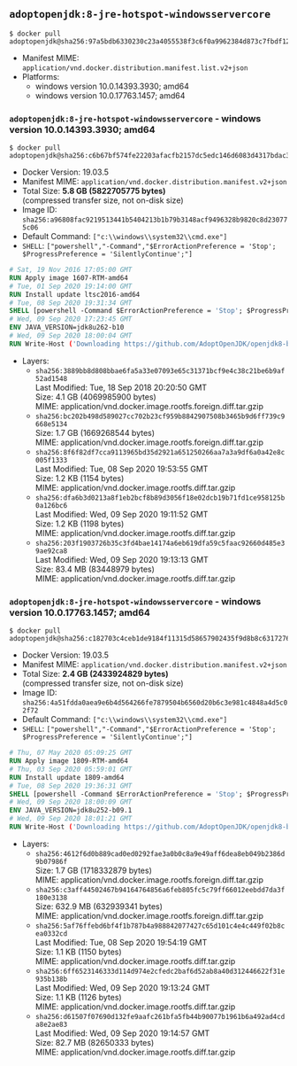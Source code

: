 ## `adoptopenjdk:8-jre-hotspot-windowsservercore`

```console
$ docker pull adoptopenjdk@sha256:97a5bdb6330230c23a4055538f3c6f0a9962384d873c7fbdf1247ce379146801
```

-	Manifest MIME: `application/vnd.docker.distribution.manifest.list.v2+json`
-	Platforms:
	-	windows version 10.0.14393.3930; amd64
	-	windows version 10.0.17763.1457; amd64

### `adoptopenjdk:8-jre-hotspot-windowsservercore` - windows version 10.0.14393.3930; amd64

```console
$ docker pull adoptopenjdk@sha256:c6b67bf574fe22203afacfb2157dc5edc146d6083d4317bdac32a9f48271dfa1
```

-	Docker Version: 19.03.5
-	Manifest MIME: `application/vnd.docker.distribution.manifest.v2+json`
-	Total Size: **5.8 GB (5822705775 bytes)**  
	(compressed transfer size, not on-disk size)
-	Image ID: `sha256:a96808fac9219513441b5404213b1b79b3148acf9496328b9820c8d230775c06`
-	Default Command: `["c:\\windows\\system32\\cmd.exe"]`
-	`SHELL`: `["powershell","-Command","$ErrorActionPreference = 'Stop'; $ProgressPreference = 'SilentlyContinue';"]`

```dockerfile
# Sat, 19 Nov 2016 17:05:00 GMT
RUN Apply image 1607-RTM-amd64
# Tue, 01 Sep 2020 19:14:00 GMT
RUN Install update ltsc2016-amd64
# Tue, 08 Sep 2020 19:31:34 GMT
SHELL [powershell -Command $ErrorActionPreference = 'Stop'; $ProgressPreference = 'SilentlyContinue';]
# Wed, 09 Sep 2020 17:23:45 GMT
ENV JAVA_VERSION=jdk8u262-b10
# Wed, 09 Sep 2020 18:00:04 GMT
RUN Write-Host ('Downloading https://github.com/AdoptOpenJDK/openjdk8-binaries/releases/download/jdk8u262-b10/OpenJDK8U-jre_x64_windows_hotspot_8u262b10.msi ...');     [Net.ServicePointManager]::SecurityProtocol = [Net.SecurityProtocolType]::Tls12;     wget https://github.com/AdoptOpenJDK/openjdk8-binaries/releases/download/jdk8u262-b10/OpenJDK8U-jre_x64_windows_hotspot_8u262b10.msi -O 'openjdk.msi';     Write-Host ('Verifying sha256 (e85f21cddd791f1b362de285338912de60ee12d7fd27847faeee37f294f7a06b) ...');     if ((Get-FileHash openjdk.msi -Algorithm sha256).Hash -ne 'e85f21cddd791f1b362de285338912de60ee12d7fd27847faeee37f294f7a06b') {             Write-Host 'FAILED!';             exit 1;     };         New-Item -ItemType Directory -Path C:\temp | Out-Null;         Write-Host 'Installing using MSI ...';     Start-Process -FilePath "msiexec.exe" -ArgumentList '/i', 'openjdk.msi', '/L*V', 'C:\temp\OpenJDK.log',     '/quiet', 'ADDLOCAL=FeatureEnvironment,FeatureJarFileRunWith,FeatureJavaHome' -Wait -Passthru;     Remove-Item -Path C:\temp -Recurse | Out-Null;     Write-Host 'Removing openjdk.msi ...';     Remove-Item openjdk.msi -Force
```

-	Layers:
	-	`sha256:3889bb8d808bbae6fa5a33e07093e65c31371bcf9e4c38c21be6b9af52ad1548`  
		Last Modified: Tue, 18 Sep 2018 20:20:50 GMT  
		Size: 4.1 GB (4069985900 bytes)  
		MIME: application/vnd.docker.image.rootfs.foreign.diff.tar.gzip
	-	`sha256:bc202b498d589027cc702b23cf959b8842907508b3465b9d6ff739c9668e5134`  
		Size: 1.7 GB (1669268544 bytes)  
		MIME: application/vnd.docker.image.rootfs.foreign.diff.tar.gzip
	-	`sha256:8f6f82df7cca9113965bd35d2921a651250266aa7a3a9df6a0a42e8c005f1333`  
		Last Modified: Tue, 08 Sep 2020 19:53:55 GMT  
		Size: 1.2 KB (1154 bytes)  
		MIME: application/vnd.docker.image.rootfs.diff.tar.gzip
	-	`sha256:dfa6b3d0213a8f1eb2bcf8b89d3056f18e02dcb19b71fd1ce958125b0a126bc6`  
		Last Modified: Wed, 09 Sep 2020 19:11:52 GMT  
		Size: 1.2 KB (1198 bytes)  
		MIME: application/vnd.docker.image.rootfs.diff.tar.gzip
	-	`sha256:203f1903726b35c3fd4bae14174a6eb619dfa59c5faac92660d485e39ae92ca8`  
		Last Modified: Wed, 09 Sep 2020 19:13:13 GMT  
		Size: 83.4 MB (83448979 bytes)  
		MIME: application/vnd.docker.image.rootfs.diff.tar.gzip

### `adoptopenjdk:8-jre-hotspot-windowsservercore` - windows version 10.0.17763.1457; amd64

```console
$ docker pull adoptopenjdk@sha256:c182703c4ceb1de9184f11315d58657902435f9d8b8c63172766f85e9cb0ea32
```

-	Docker Version: 19.03.5
-	Manifest MIME: `application/vnd.docker.distribution.manifest.v2+json`
-	Total Size: **2.4 GB (2433924829 bytes)**  
	(compressed transfer size, not on-disk size)
-	Image ID: `sha256:4a51fdda0aea9e6b4d564266fe7879504b6560d20b6c3e981c4848a4d5c02f72`
-	Default Command: `["c:\\windows\\system32\\cmd.exe"]`
-	`SHELL`: `["powershell","-Command","$ErrorActionPreference = 'Stop'; $ProgressPreference = 'SilentlyContinue';"]`

```dockerfile
# Thu, 07 May 2020 05:09:25 GMT
RUN Apply image 1809-RTM-amd64
# Thu, 03 Sep 2020 05:59:01 GMT
RUN Install update 1809-amd64
# Tue, 08 Sep 2020 19:36:31 GMT
SHELL [powershell -Command $ErrorActionPreference = 'Stop'; $ProgressPreference = 'SilentlyContinue';]
# Wed, 09 Sep 2020 18:00:09 GMT
ENV JAVA_VERSION=jdk8u252-b09.1
# Wed, 09 Sep 2020 18:01:21 GMT
RUN Write-Host ('Downloading https://github.com/AdoptOpenJDK/openjdk8-binaries/releases/download/jdk8u252-b09.1/OpenJDK8U-jre_x64_windows_hotspot_8u252b09.msi ...');         [Net.ServicePointManager]::SecurityProtocol = [Net.SecurityProtocolType]::Tls12;         wget https://github.com/AdoptOpenJDK/openjdk8-binaries/releases/download/jdk8u252-b09.1/OpenJDK8U-jre_x64_windows_hotspot_8u252b09.msi -O 'openjdk.msi';         Write-Host ('Verifying sha256 (7651a26e53260e48ca2431a8cdb6b910e8f8c92564cb8378b566d77346a63527) ...');         if ((Get-FileHash openjdk.msi -Algorithm sha256).Hash -ne '7651a26e53260e48ca2431a8cdb6b910e8f8c92564cb8378b566d77346a63527') {                 Write-Host 'FAILED!';                 exit 1;         };                 New-Item -ItemType Directory -Path C:\temp | Out-Null;                 Write-Host 'Installing using MSI ...';         Start-Process -FilePath "msiexec.exe" -ArgumentList '/i', 'openjdk.msi', '/L*V', 'C:\temp\OpenJDK.log',         '/quiet', 'ADDLOCAL=FeatureEnvironment,FeatureJarFileRunWith,FeatureJavaHome' -Wait -Passthru;         Write-Host 'Removing openjdk.msi ...';         Remove-Item openjdk.msi -Force;         Remove-Item -Path C:\temp -Recurse | Out-Null;
```

-	Layers:
	-	`sha256:4612f6d0b889cad0ed0292fae3a0b0c8a9e49aff6dea8eb049b2386d9b07986f`  
		Size: 1.7 GB (1718332879 bytes)  
		MIME: application/vnd.docker.image.rootfs.foreign.diff.tar.gzip
	-	`sha256:c3aff44502467b94164764856a6feb805fc5c79ff66012eebdd7da3f180e3138`  
		Size: 632.9 MB (632939341 bytes)  
		MIME: application/vnd.docker.image.rootfs.foreign.diff.tar.gzip
	-	`sha256:5af76ffebd6bf4f1b787b4a988842077427c65d101c4e4c449f02b8cea0332cd`  
		Last Modified: Tue, 08 Sep 2020 19:54:19 GMT  
		Size: 1.1 KB (1150 bytes)  
		MIME: application/vnd.docker.image.rootfs.diff.tar.gzip
	-	`sha256:6ff6523146333d114d974e2cfedc2baf6d52ab8a40d312446622f31e935b138b`  
		Last Modified: Wed, 09 Sep 2020 19:13:24 GMT  
		Size: 1.1 KB (1126 bytes)  
		MIME: application/vnd.docker.image.rootfs.diff.tar.gzip
	-	`sha256:d61507f07690d132fe9aafc261bfa5fb44b90077b1961b6a492ad4cda8e2ae83`  
		Last Modified: Wed, 09 Sep 2020 19:14:57 GMT  
		Size: 82.7 MB (82650333 bytes)  
		MIME: application/vnd.docker.image.rootfs.diff.tar.gzip
